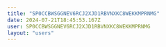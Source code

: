 ```yaml
---
title: "SP0CCBWSGGNEV6RCJ2XJD1RBVNXKC8WEKKMPRNMG"
date: 2024-07-21T18:45:53.167Z
user: SP0CCBWSGGNEV6RCJ2XJD1RBVNXKC8WEKKMPRNMG
layout: "users"
---
```

    